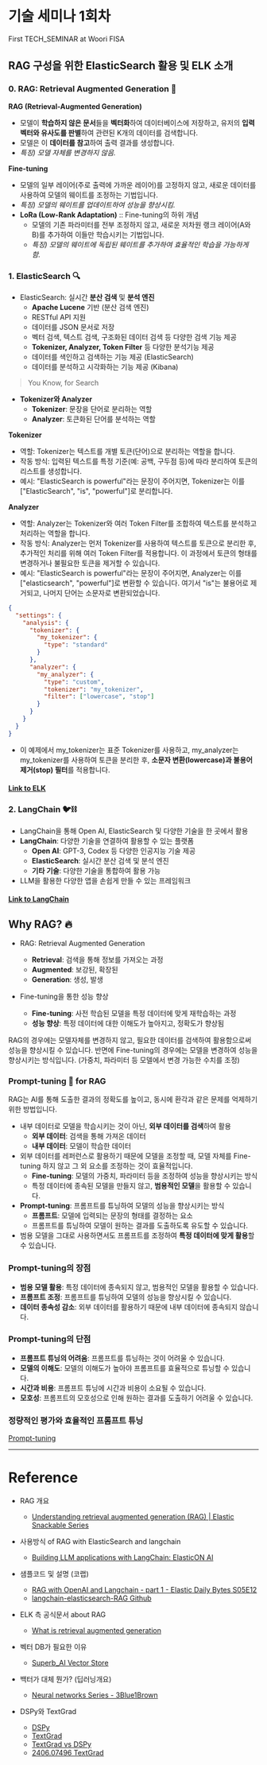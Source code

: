 # 기술 세미나 1회차
First TECH_SEMINAR at Woori FISA 

## RAG 구성을 위한 ElasticSearch 활용 및 ELK 소개

### 0. RAG: Retrieval Augmented Generation 🚀

**RAG (Retrieval-Augmented Generation)**
- 모델이 **학습하지 않은 문서**들을 **벡터화**하여 데이터베이스에 저장하고, 유저의 **입력 벡터와 유사도를 판별**하여 관련된 K개의 데이터를 검색합니다. 
- 모델은 이 **데이터를 참고**하여 출력 결과를 생성합니다. 
- *특징) 모델 자체를 변경하지 않음.*

**Fine-tuning**
- 모델의 일부 레이어(주로 출력에 가까운 레이어)를 고정하지 않고, 새로운 데이터를 사용하여 모델의 웨이트를 조정하는 기법입니다. 
- *특징) 모델의 웨이트를 업데이트하여 성능을 향상시킴.*
- **LoRa (Low-Rank Adaptation)** :: Fine-tuning의 하위 개념
  - 모델의 기존 파라미터를 전부 조정하지 않고, 새로운 저차원 랭크 레이어(A와 B)를 추가하여 이들만 학습시키는 기법입니다. 
  - *특징) 모델의 웨이트에 독립된 웨이트를 추가하여 효율적인 학습을 가능하게 함.*

### 1. ElasticSearch 🔍
- ElasticSearch: 실시간 **분산 검색** 및 **분석 엔진**
  - **Apache Lucene** 기반 (분산 검색 엔진)
  - RESTful API 지원
  - 데이터를 JSON 문서로 저장
  - 벡터 검색, 텍스트 검색, 구조화된 데이터 검색 등 다양한 검색 기능 제공
  - **Tokenizer, Analyzer, Token Filter** 등 다양한 분석기능 제공
  - 데이터를 색인하고 검색하는 기능 제공 (ElasticSearch)
  - 데이터를 분석하고 시각화하는 기능 제공 (Kibana)

> You Know, for Search

- **Tokenizer와 Analyzer**
  - **Tokenizer**: 문장을 단어로 분리하는 역할
  - **Analyzer**: 토큰화된 단어를 분석하는 역할

**Tokenizer**
- 역할: Tokenizer는 텍스트를 개별 토큰(단어)으로 분리하는 역할을 합니다.
- 작동 방식: 입력된 텍스트를 특정 기준(예: 공백, 구두점 등)에 따라 분리하여 토큰의 리스트를 생성합니다.
- 예시: "ElasticSearch is powerful"라는 문장이 주어지면, Tokenizer는 이를 ["ElasticSearch", "is", "powerful"]로 분리합니다.

**Analyzer**
- 역할: Analyzer는 Tokenizer와 여러 Token Filter를 조합하여 텍스트를 분석하고 처리하는 역할을 합니다.
- 작동 방식: Analyzer는 먼저 Tokenizer를 사용하여 텍스트를 토큰으로 분리한 후, 추가적인 처리를 위해 여러 Token Filter를 적용합니다. 이 과정에서 토큰의 형태를 변경하거나 불필요한 토큰을 제거할 수 있습니다.
- 예시: "ElasticSearch is powerful"라는 문장이 주어지면, Analyzer는 이를 ["elasticsearch", "powerful"]로 변환할 수 있습니다. 여기서 "is"는 불용어로 제거되고, 나머지 단어는 소문자로 변환되었습니다.

```json
{
  "settings": {
    "analysis": {
      "tokenizer": {
        "my_tokenizer": {
          "type": "standard"
        }
      },
      "analyzer": {
        "my_analyzer": {
          "type": "custom",
          "tokenizer": "my_tokenizer",
          "filter": ["lowercase", "stop"]
        }
      }
    }
  }
}
```

- 이 예제에서 my_tokenizer는 표준 Tokenizer를 사용하고, my_analyzer는 my_tokenizer를 사용하여 토큰을 분리한 후, **소문자 변환(lowercase)과 불용어 제거(stop) 필터**를 적용합니다.

#### [Link to ELK](Research/ELK.md)

### 2. LangChain 🐦‍⛓️
- LangChain을 통해 Open AI, ElasticSearch 및 다양한 기술을 한 곳에서 활용
- **LangChain**: 다양한 기술을 연결하여 활용할 수 있는 플랫폼
  - **Open AI**: GPT-3, Codex 등 다양한 인공지능 기술 제공
  - **ElasticSearch**: 실시간 분산 검색 및 분석 엔진
  - **기타 기술**: 다양한 기술을 통합하여 활용 가능
- LLM을 활용한 다양한 앱을 손쉽게 만들 수 있는 프레임워크

#### [Link to LangChain](Research/LangChain.md)

## Why RAG? 🔥

- RAG: Retrieval Augmented Generation
  - **Retrieval**: 검색을 통해 정보를 가져오는 과정
  - **Augmented**: 보강된, 확장된
  - **Generation**: 생성, 발생

- Fine-tuning을 통한 성능 향상
  - **Fine-tuning**: 사전 학습된 모델을 특정 데이터에 맞게 재학습하는 과정
  - **성능 향상**: 특정 데이터에 대한 이해도가 높아지고, 정확도가 향상됨

RAG의 경우에는 모델자체를 변경하지 않고, 필요한 데이터를 검색하여 활용함으로써 성능을 향상시킬 수 있습니다.
반면에 Fine-tuning의 경우에는 모델을 변경하여 성능을 향상시키는 방식입니다. (가중치, 파라미터 등 모델에서 변경 가능한 수치를 조정)

### Prompt-tuning 🎨 for RAG

RAG는 AI를 통해 도출한 결과의 정확도를 높이고, 동시에 환각과 같은 문제를 억제하기 위한 방법입니다.

- 내부 데이터로 모델을 학습시키는 것이 아닌, **외부 데이터를 검색**하여 활용
  - **외부 데이터**: 검색을 통해 가져온 데이터
  - **내부 데이터**: 모델이 학습한 데이터
- 외부 데이터를 레퍼런스로 활용하기 때문에 모델을 조정할 때, 모델 자체를 Fine-tuning 하지 않고 그 외 요소를 조정하는 것이 효율적입니다.
  - **Fine-tuning**: 모델의 가중치, 파라미터 등을 조정하여 성능을 향상시키는 방식
  - 특정 데이터에 종속된 모델을 만들지 않고, **범용적인 모델**을 활용할 수 있습니다.
- **Prompt-tuning**: 프롬프트를 튜닝하여 모델의 성능을 향상시키는 방식
  - **프롬프트**: 모델에 입력되는 문장의 형태를 결정하는 요소
  - 프롬프트를 튜닝하여 모델이 원하는 결과를 도출하도록 유도할 수 있습니다.
- 범용 모델을 그대로 사용하면서도 프롬프트를 조정하여 **특정 데이터에 맞게 활용**할 수 있습니다.

### Prompt-tuning의 장점

- **범용 모델 활용**: 특정 데이터에 종속되지 않고, 범용적인 모델을 활용할 수 있습니다.
- **프롬프트 조정**: 프롬프트를 튜닝하여 모델의 성능을 향상시킬 수 있습니다.
- **데이터 종속성 감소**: 외부 데이터를 활용하기 때문에 내부 데이터에 종속되지 않습니다.

### Prompt-tuning의 단점

- **프롬프트 튜닝의 어려움**: 프롬프트를 튜닝하는 것이 어려울 수 있습니다.
- **모델의 이해도**: 모델의 이해도가 높아야 프롬프트를 효율적으로 튜닝할 수 있습니다.
- **시간과 비용**: 프롬프트 튜닝에 시간과 비용이 소요될 수 있습니다.
- **모호성**: 프롬프트의 모호성으로 인해 원하는 결과를 도출하기 어려울 수 있습니다.

### 정량적인 평가와 효율적인 프롬프트 튜닝

[Prompt-tuning](Research/Prompt-tuning.md)

---

# Reference 

- RAG 개요 
  - [Understanding retrieval augmented generation (RAG) | Elastic Snackable Series](https://youtu.be/OS4ZefUPAks)

- 사용방식 of RAG with ElasticSearch and langchain
  - [Building LLM applications with LangChain: ElasticON AI](https://youtu.be/V05ieC9o0jQ)

- 샘플코드 및 설명 (코랩)
  - [RAG with OpenAI and Langchain - part 1 - Elastic Daily Bytes S05E12](https://www.youtube.com/live/XgXtSdNFM6s)
  - [langchain-elasticsearch-RAG Github](https://github.com/ashishtiwari1993/langchain-elasticsearch-RAG)

- ELK 측 공식문서 about RAG
  - [What is retrieval augmented generation](https://www.elastic.co/kr/what-is/retrieval-augmented-generation)

- 벡터 DB가 필요한 이유
  - [Superb_AI Vector Store](https://blog-ko.superb-ai.com/vector-store/)

- 백터가 대체 뭔가? (딥러닝개요)
  - [Neural networks Series - 3Blue1Brown](https://youtube.com/playlist?list=PLZHQObOWTQDNU6R1_67000Dx_ZCJB-3pi)

- DSPy와 TextGrad
  - [DSPy](https://github.com/stanfordnlp/dspy)
  - [TextGrad](https://github.com/zou-group/textgrad)
  - [TextGrad vs DSPy](https://medium.com/@jelkhoury880/textgrad-vs-dspy-revolutionizing-ai-system-optimization-through-automatic-text-based-58f8ee776447)
  - [2406.07496 TextGrad](https://arxiv.org/pdf/2406.07496)